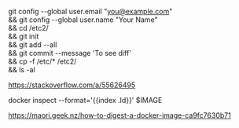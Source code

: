 

git config --global user.email "you@example.com" \
&& git config --global user.name "Your Name" \
&& cd /etc2/ \
&& git init \
&& git add --all \
&& git commit --message 'To see diff' \
&& cp -f /etc/* /etc2/ \
&& ls -al


https://stackoverflow.com/a/55626495

docker inspect --format='{{index .Id}}' $IMAGE


https://maori.geek.nz/how-to-digest-a-docker-image-ca9fc7630b71

